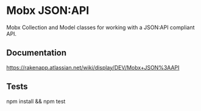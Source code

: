 # Mobx JSON:API 

Mobx Collection and Model classes for working with a JSON:API compliant API. 

## Documentation

https://rakenapp.atlassian.net/wiki/display/DEV/Mobx+JSON%3AAPI

## Tests

npm install && npm test